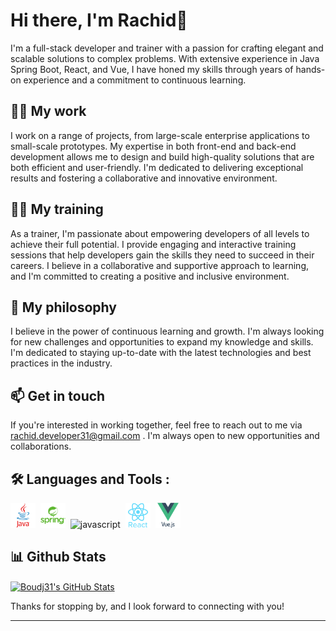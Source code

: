 # Hi there, I'm Rachid👋

I'm a full-stack developer and trainer with a passion for crafting elegant and scalable solutions to complex problems.
With extensive experience in Java Spring Boot, React, and Vue, I have honed my skills through years of hands-on experience and a commitment to continuous learning.

## 👨‍💻 My work

I work on a range of projects, from large-scale enterprise applications to small-scale prototypes. 
My expertise in both front-end and back-end development allows me to design and build high-quality solutions that are both efficient and user-friendly. I'm dedicated to delivering exceptional results and fostering a collaborative and innovative environment.

## 🧑‍🏫 My training

As a trainer, I'm passionate about empowering developers of all levels to achieve their full potential. 
I provide engaging and interactive training sessions that help developers gain the skills they need to succeed in their careers. I believe in a collaborative and supportive approach to learning, and I'm committed to creating a positive and inclusive environment.

## 🌱 My philosophy

I believe in the power of continuous learning and growth. I'm always looking for new challenges and opportunities to expand my knowledge and skills. I'm dedicated to staying up-to-date with the latest technologies and best practices in the industry.

## 📫 Get in touch
If you're interested in working together, feel free to reach out to me via rachid.developer31@gmail.com . I'm always open to new opportunities and collaborations.

## :hammer_and_wrench: Languages and Tools :
<div>
  <img src="https://github.com/devicons/devicon/blob/master/icons/java/java-original-wordmark.svg" title="Java" alt="Java" width="40" height="40"/>&nbsp;
  <img src="https://github.com/devicons/devicon/blob/master/icons/spring/spring-original-wordmark.svg" title="Spring" alt="Spring" width="40" &nbsp;height="40"/>&nbsp;
      <img src="https://github.com/devicons/devicon/blob/master/icons/javascript/javascript-original-wordmark.svg" title="javascript" alt="javascript" width="40" &nbsp;height="40"/>&nbsp;
    <img src="https://github.com/devicons/devicon/blob/master/icons/react/react-original-wordmark.svg" title="React" alt="react" width="40" &nbsp;height="40"/>&nbsp;
   <img src="https://github.com/devicons/devicon/blob/master/icons/vuejs/vuejs-original-wordmark.svg" title="React" alt="react" width="40" &nbsp;height="40"/>&nbsp;
  
</div>

## 📊 Github Stats
<a href="https://github.com/boudj31/boudj31">
  <img align="center" src="https://github-readme-stats.vercel.app/api?username=boudj31&count_private=true&hide=stars,issues&show_icons=true&layout-compacttitle_color=ffffff&text_color=c9cacc&icon_color=2bbc8a&bg_color=1d1f21" alt="Boudj31's GitHub Stats" />
</a>



Thanks for stopping by, and I look forward to connecting with you!


-------------------------------------------------------------------------
